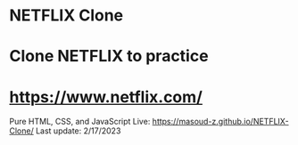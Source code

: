 # NETFLIX Clone
# Clone NETFLIX to practice
# https://www.netflix.com/
Pure HTML, CSS, and JavaScript
Live: https://masoud-z.github.io/NETFLIX-Clone/
Last update: 2/17/2023 

